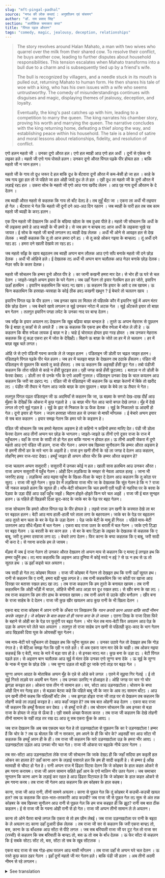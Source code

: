 ```yaml
---
slug: "mft-pingal-padhal"
source: "मगध की लोक कथाएं : अनुशाीलन एवं संचयन"
author: "डॉ. राम प्रसाद सिंह"
section: "अलौकिक चमत्‍कार कथा"
title: "पिंगल पढ़ल औरतन"
tags: "comedy, magic, jealousy, deception, relationships"
---
```

<blockquote>
The story revolves around Halan Mahato, a man with two wives who quarrel over the milk from their shared cow. To resolve their conflict, he buys another cow, leading to further disputes about household responsibilities. This tension escalates when Mahato transforms into a bull due to a charm and is subsequently tied up by a friend's wife. 

The bull is recognized by villagers, and a needle stuck in its mouth is pulled out, returning Mahato to human form. He then shares his tale of woe with a king, who has his own issues with a wife who seems untrustworthy. The comedy of misunderstandings continues with disguises and magic, displaying themes of jealousy, deception, and loyalty. 

Eventually, the king's past catches up with him, leading to a competition to marry the queen. The king narrates his chamber story, proving his worth and marrying the queen. The narrative concludes with the king returning home, defeating a thief along the way, and establishing peace within his household. The tale is a blend of satire and moral lessons about relationships, fidelity, and resolution of conflict.
</blockquote>

एगो हलन महतो जी । उनका दूगो औरत हल। एगो हल ब्याही आउ एगो हल अर्धी । दूनों से एकेक गो लइका हले। महतो जी एगो गाय पोसले हलन। उनकर दूनो औरत पिंगल पढ़के पीर होयल हल । बाकि महतो जी न जान हलन। 

महतो जी के गाय तो दूध जरूर दे हल बाकि दूध के बँटवारा दूनों औरत में कम-बेसी हो जा हल । काहे के जब गाय दूहा हल तो जे पहिले जा हल ओही जादे दूध ले ले हल । एही दूध ला महतो जी के दूनों औरत में लड़ाई रहऽ हल । उकरा सोच के महतो जी एगो आउ गाय खरीद लेलन । आउ एह गाय दूनों औरतन के दे देलन । 

तब ब्याही औरत महतो से कहलक कि गाय तो बाँट देलऽ हे। तब तुहूँ बँटा जा । एकरा ला अर्धी भी तइयार हो गेल । बँटवारा भे गेल कि महतो जी दूनों दने अठ-अठ दिन रहतन । जब ब्याही के पारी हल तब सब काम महतो जी ब्याही के करऽ हलन। 

एक दिन महतो जी देखलन कि अर्धी के बछिया खोला के सब दुधवा पीले हे। महतो जी सोचलन कि अर्धी के भी लइकवा हमरे हे आउ ब्याही के भी हमरे हे। से जब हम न बान्हब तऽ आज अर्धी के लइकवा भूखे रह जायत। ई सोच के महतो जी बान्हें लगलन तऽ ब्याही देख लेलक । अर्धी भी ओने से आवइत हल से देख लेलक । ब्याही कहलक कि तू तो आज हमरा दने हऽ । से तू काहे ओकर गइया के बान्हलऽ । तूं अर्धी दने रहऽ हऽ । हमरा दने खाली देखावे ला रहऽ हऽ। 

जब महतो साँझ के खाय बइठलन तब ब्याही अप्पन बान लौलक आउ एगो साँप बनाके महतो जी दने छोड़ देलक । अर्धी भी ओहिजे हले। ई देखलक तऽ अर्धी भी अप्पन बान चलौलक आउ नेउर बनाके छोड़ देलक। नेउर साँप के कतर देलक। 

महतो जी सोचलन कि हम्मर दूनो औरत पीर हे । का जानी कखनी हमरा मार देत। से भोर ही ऊ घरे से चल देलन । जाइते-जाइते अप्पन इयार के घरे गेलन। जब उहाँ गेलन तो इयार गेलथिन हल हर जोते, इयारिन ऊहाँ हलथिन । इयारिन कहलथिन कि चलऽ नऽ खाय। ऊ कहलन कि इयार के आवे द तब खायम। ऊ फिन कहलथिन कि हरवाहा-चरवाहा के कोई ठीक हवऽ कखनी खथुन ? ई बेचारे तो चललन खाय । 

इयारिन पिंगल पढ़ के पीर हलन। जब इनका खाय ला मिलल तो पहिलके कौर में इयारिन सूई में अपन मंतर देके छोड़ देलन । जब बेचारे खाये लगलन त‍ सूई उनकर नरेटा में अटक गेल । सूई अँटकते इयार तो बाछा बन गेलन । तलगुत इयारिन पगहा लपेट के उनका नाद पर बान्ह देलन। 

जब साँझ के इयार अयलन तऽ देखलन कि खूब बढ़िया बाछा बान्हल हे । तुरते ऊ अप्पन मेहरारू से पूछलन कि ई बाछा तू काहाँ से ले अयले हैं । तब ऊ कहलक कि एकरा हम बीस रुपेआ में मोल ले ली हे । ऊ कहलन कि बीस रुपेआ लायक ई बाछा न हे। चाहे ई चोरावल होयत इया गरह होवत । तब उनकर मेहरारू कहलक कि तूं कल्ह एकरा हर में जोत के देखिहँऽ। बिहाने ऊ बाछा के जोते ला हर में ले चललन । हर में बाछा खूब चले लगल। 

ओहि जे से एगो पंडिजी गवना कराके ले ले जाइत हलन । पंडिताइन जी डोली पर चढ़ल जाइत हलन। पंडिताइने पिंगल पढ़के पीर भेल हलन। जब हर में चलइत बाछा के देखलन तब ठठाके हँसलन। पंडित जी पंडिताइन से पूछलन किं बतावे तू काहे हँसलऽ । तब ऊ कहलन कि अइसही हँसी छूट गेल। तबो पंडीजी कहलन कि तोरा पहिले से काहे न हँसी छूटइत हल। एही जगह काहे हँसी छूटलवऽ । बताऽव न तो डोली के फेरवा देबवऽ । डोली तर से उनके गाँव के एगो अदमी गुजरल। पंडिताइन उनका देख के चाल कयलन आउ कहलन कि जरी सा ठहरऽ नऽ । पंडित जी से पंडिताइन जी कहलन कि ऊ बाछा केतनों में बिके तो खरीद लऽ । पंडीत जी तैयार भे गेलन आउ जाके बाछा के दाम पूछलन। बाछा के बेचे ला ऊ तैयार भे गेल। 

तलगुत पिंगल पढ़ल पंडिताइन जी ऊ अदमियाँ से कहलन कि जा, ऊ बछवा के सगरो देख-दाख दीहँ आउ मुँहवा के देखिहँ कि ओकरा में कुछ गड़लो हे । ऊ बाछा भीर गेल आउ चारो बगल देखे लगल। मुँह में देखे लगल तो एगो सूई गड़ल हे । सूई के झट से निकाल के ऊ फेंक देलक । सूई के निकालते ऊ आदमी हो गेल। दूनो इयार हो गेलन । जउन हरवाहा जोतत हल से उनका से माफी माँगलक । ई बेचारे अप्पन इयार से सब बात कहलन । इयार समझ गेलन कि हमर घरे के कइसन हे। 

पंडित जी सोचलन कि जब हमरो मेहरारू अइसन हे तो कहिनो न कहिनो हमरा मारिए देत। पंडी जी डोला फेरवा देलन आउ तीनों अप्पन घर छोड़ के भागलन। जाइते-जाइते ऊ तीनों एगो दूसर राजा के राज में पहुँचलन। वहाँ के राजा के सादी तो हो गेल हल बाकि गवना न होयल हल। ऊ तीनो अदमी जेकरा में दूगो महतो आउ एगो पंडित जी हलन, राजा भीर गेलन। अप्पन सब खिस्सा सुनौवलन कि हम्मर औरत अइसन हे से हमनी तीनों डर के मारे भाग के अइली हे। राजा इन खनी तीनों के रहे ला जगह दे देलन आउ कहलन, तोहनिए हमर राज-पाट देखऽ। हमहूँ जाइत ही अप्पन औरत भीर कि हम्मर औरत कइसन हे? 

राजा चललन अप्पन ससुरारी। ससुरारी में उनका कोई न हल। खाली सास हलथिन आउ उनकर औरत। राजा अप्पन ससुरारी में पहुँच गेलन। ओही दिन लड़किया के ममहर से नेवता आयल हलइ । जाना भी जरुरिए हलइ । लड़किया आउ मइया पहुँना के खिआ-पिआ के चद्दर दे देलन आउ कहलन कि तू कोठा पर सूतऽ । राजा जी सूते गेलन। कुछ देर में लड़किया राजा भीर जा के देखलक कि सूंत गेलन हे कि न ? राजा जी नकल कछले हलन कि सूतल ही। माँय-बेटी सोचलन कि चल हमनी एती घड़ी से नहरिया पर के बरवा के पेड़वा के उड़ा दीहें आउ उहाँ पहुँच जइहें। बिहान होइते-होइते फिन घरे चल अइहें । राजा जी ई बात सुनइत हलन। ऊ पहिले ही खिड़की दिआ कूद-काद के जाके बर के पेड़ पर बइठ गेलन। 

राजा सोचलन कि हमरो औरत पिंगल पढ़ के पीर होयल हे । तइयो राजा उन खनी के करमात देखे ला बर पर बइठल हलन। बेटी आउ माय हाली-हाली घरे ताला लगा के बहरयलन। जाके बर के पेड़ पर बइठलन आउ तुरते बान चला के बर के पेड़ के उड़ा देलन । पेड़ जाके बेटी के मामू ही गिरल । पहिले माय-बेटी उतरलन आउ सीधे मँड़वा में चल गेलन । एकरा बाद राजा उतर के बराती में चल गेलन । जाके एगो टिल्हा पर बइठ गेलन । ऊ बराती के बर कान हल । से बर के बाप टिल्हा के लइका के देखलक से कहलक कि ए बाबू, जरी तू हम्मर दरवाजा लगा दऽ । बेचारे लगा देलन। फिर काना के बप्पा कहलक कि ए बाबू, जरी सादी भी करा दे। से गवना कराके हम ले जायम। 

मँड़वा में जब ई राजा गेलन तो उनकर औरत देखलन तो अप्पन माय से कहलन कि ए मायए ई लगइत हथ कि हम्मर पहुँने हथ। तऽ माय कहलथि कि अइसन आउ दुनिया में कोई मरदे न हई ? से ऊ न हथ से ऊ तो सूतल हथ । ऊ इहाँ कइसे चल अयतन। 

जब सादी हो गेल तऽ कोहबर मिलल । राजा जी कोहबर में गेलन तो देखइत हथ कि रानी उहाँ सूतल हथ। रानी से कहलन कि ए रानी, हमरा बड़ी भूख लगल हे। तब रानी कहकथिन कि जा कोठी पर खाजा आउ दिरखा पर बतासा रखल हवऽ खा लऽ । तब राजा कहलन कि हम तुरते के बनावल खायम। तब रानी कहलथिन कि ओही भाँड़ी में चाउर, ओहिजे चीनी आउ आड़ा पर दूध रखल हवऽ। से खीर बना के खा लऽ । तब राजा कहलन कि हम तोर हाथ के बनावल खायम। तब रानी अपने से उठके खीर बनौलन । खीर बना के राजा साहेब के दे देलन। राजा जी कुछ खीर खयलन आउ कुछ रानी के भी खिला देलन । 

एकरा बाद राजा कोहबर में अपन रानी के अँचरा पर लिखलन कि *गवन करावे कान आवत बाकि सादी नीमन करके जाइत हे। जे कोहबर के बात कहत वो ही गवना करा के ले जायत* । एतना लिख के राजा दिसा फिरे के बहाने से ओही बर के पेड़ पर फुतुंगी पर बइठ गेलन । भोर भेल तब माय-बेटी फिर अयलन आउ पेड़ के उड़ा के अप्पन घरे लेले चल अयलन । तलगुत तो राजा साहेब उन खनी से पहिलही कूद-काद के भाग गेलन आउ खिड़की दिया घुस के ओयसहीं सूत गेलन। 

जब माय-बेटी घरे पहुँचलन तो देखइत हथ कि पहुँना सूतल हथ । उनका उठावे गेल तो देखइत हथ कि गोड़ रंगल हे। से बेटिआ समझ गेल कि एही न राते हले। से अब एकरा जान मार देबे के चाही। तब ओकर मइया कहकई कि ए बेटी, मरद के मारे में बड़ा पाप हो हे। से इनका मारऽ मत। कुछ बना के उड़ा दऽ । बेटी पिंगल पढ़ले हल। से अइसन बान चलौलक आउ सूई में मंतर देके उनका एगो सुग्गा बना देके । ऊ सूई के सुग्गा के नाक में घुसा के छोड़ देके । जब सुग्गा उड़ल तो बड़ी दूर जाके एगो ताड़ पर बइठ गेल । 

सुग्गा अप्पन आदत के मोताबिक अप्पन मुँह के एन्ने से ओन्ने करे लगल । एतने में सूइया गिर गेलई । ई तो सूई गिरते ताड़वे पर अदमी बन गेलन । तब उनका उतरिए न होआइत हे। ओहि जगह पर चार गो चोर झगड़ा करइत हल। ओकरा पास तीन गो सामान हल। सर, सोटा आउ उड़नखटोला। चोरवन के बप्पा ओही दिन मर गेलइ हल। से बड़का बेटवा कहे कि पहिले बाबू जी के जार के आव तऽ सामान बाँटऽ । आउ उन खनी तीनो कहथ कि पहिलहीं बाँट लेम । जब झगड़ा होइत राजा जी ताड़ पर से देखलन तब कहलन कि तोहनी काहे ला लड़ाई करइत हे। आउ कहाँ जाइत हे? तब सब बात ओहनी कह देलन । एकरा बाद राजा जी कहलन कि हमहूँ फैसला कर देबउ । से हमहूँ राजे ही। तब चोरवन सोचलन कि अब इनका से बड़ा राजा के होयत जे ताड़ से ऊँचा है। एही सबसे अच्छा फैसला करत । तब राजा जी कहलन कि देखे तोहनी तीनों सामान के यहीं ताड़ तर रख दऽ आउ तू सब एकरा फूँक के आवऽ । 

जब राज देखलन कि अब सब एकदम चल गेल हे तो उड़नखटोला से पूछलन कि का रे उड़नखटोला ! हम्मर हैं कि चोर के ? तब ऊ बोलल कि जी न सरकार, हम अपने के ही कि चोर के? अइसहीं सर आउ सोंटा भी कहलक कि हमहूँ अपन ही के ही। तब राजा जी कहलन कि यारे उड़नखटोला उड़ के हमरा भीर आवऽ । उड़नखटोला उड़ल आउ उनका भीर चल गेल। राजा जी ओकरा पर बइठके नीचे उतर गेलन । 

तब सर-सोंटा आउ उड़नखटोला लेके राजा जी सोचलन कि जाके देखऽ ही कि जहाँ सदिया हम कइली हल ओकर का हालत हे? उहाँ काना आन के लड़ाई पसारले हल कि हम ही सादी कइली हे। से हम्मर ई आँख मतवाही से चौपट हो गेल हे। रानी अप्पन राज में ढिंढरा पिटवा देलन कि जे कोहबर के हाल कहत ओकरे से हम गवना करायम। राजा जी अपन सामान सहिते इहाँ आन के एगो मालिन भीर उतर गेलन। जब समाचार सुनलन कि काना आन के लड़ाई कर रहल हे आउ ढिंढरा पिटायल हे कि जे कोहबर के हाल कहत ओकरे से हम गवना करब। तब राजा जी गेलन आउ कहलन कि हम कोहबर के हाल कहब। 

काना, राजा जी आउ रानी, तीनों सामने अयलन। काना से पूछल गेल कि तूं कोहबर में कउची-कउची खयल हल? तब ऊ कहलक कि दाल-भात-तरकारी! आउ कउची? जब राजा जी से पूछल गेल तऽ सुरू से अंत तक कोहबर के सब खिस्सा सुनौलन आउ रानी से पूछल गेल कि हम सच कहइत ही कि झूठ? रानी सब बात ठीक कहलन। ई से राजा जी के गवना ओही रानी से हो गेल। राजा जी अप्पन तीनों सामान ले ले अयलन। 

काना तो ओने पैतरा बान्हे लगल कि एकरा से तो हम छीन लेबई। जब राजा उड़नखटोला पर रानी के बइठा के ले अयलन तऽ काना उहाँ दुआरी छेंक लेलक । तब राजा जी सर से कहलन कि जरी एकरा बान्हऽ तो, बस, काना के ऊ बाँधलक आउ सोंटा से पीटे लगल । जब सब बरियाती राजा जी पर टूट गेल तो राजा सर (रस्सी) से कहलन कि सब बरियाती के बान्हऽ तो, बस ऊ तो सब के बाँध देलक । ऊ फेर सोंटा से कहलन कि ई सबके सोटऽ सोंट तो, बस, सोंटा तो सब के खूब सोंटलक । 

एकरा बाद राजा से सब गोड़-हाथ परलन आउ माफी माँगलन । तब राजा उहाँ से अप्पन घरे चल देलन । ऊ रस्ते कुछ काल ठहर गेलन । इहाँ दूनों महतो जी मर गेलन हले। बाकि पंडी जी हलन । अब तीनों अदमी नीमन से रहे लगलन। 

<details>
<summary>See translation</summary>

Once upon a time, there was a man named Halan Mahato. He had two wives—one was married to him, and the other was a concubine. Each of them had one child. Mahato kept a cow, and both of his wives fought over the distribution of the milk. Whenever the cow was milked, the first one who came would take more milk. This led to frequent arguments between Mahato's wives. Thinking about this, Mahato decided to buy another cow and gave it to both of his wives.

Then, the married wife told Mahato, "You have divided the cow, so you should also share the burden." The concubine too became ready for this. Once the division was made, Mahato went to both wives for eight days each. When it was the turn of the married wife, Mahato did all the household chores for her.

One day, Mahato saw that the concubine’s calf was sucking from all the other cows. He thought that the calf belonged to both of his wives; if he did not tie it up, today the concubine’s calf would go hungry. So he started tying it up, but the married wife saw him doing this. The concubine was coming from the other side and saw it too. The married wife said, "You are with me today, so why are you tying my cow? You belong to the concubine. You are only here to show off."

When Mahato sat down to eat in the evening, the married wife made a braid and tied it as a snake and let it go towards Mahato. The concubine was also there. Seeing this, the concubine took her braid, made a noose, and cast it as a snake. The noose bit the snake.

Mahato thought that both of his wives were acting strangely. "Who knows when they might kill me," he thought. So, he left home early in the morning. While on his way, he went to his friend’s house. When he arrived there, he found his friend with some women. The women insisted, "Come, let's eat." But he replied, “I will eat only when my friend arrives.” Then he said again, “A herdsman has his own schedule; who knows when he will come?”

The friend’s wife was reading a script. When they got something to eat, she offered the first morsel to the guest, saying she had put her charm on it. When the poor man began to eat, the charm got stuck in his throat. As the charm stuck, he turned into a bull. 

Meanwhile, the friend's wife wrapped him up and tied him with the cord of her cloth. 

When in the evening, the friend’s wife came home, she saw that the bull was tied well. Immediately, she asked her husband where this bull had come from. He replied that he had brought it for twenty rupees. She said that twenty rupees is not worth this bull; perhaps it was either stolen or taken by force. Then, her husband said, "You go and see if it can be yoked today." In the morning, he took the bull to the field, where it worked well.

Meanwhile, a priest was taking the bride away. The priest’s wife was climbing onto a palanquin. Since the priest had read a script, he was also worried. When he saw the bull working in the field, he laughed heartily. The priest asked his wife what had made her laugh. She replied that she didn’t know why she laughed. The priest insisted, "Why did you laugh now? You never laughed before. Why laugh here? Tell me, or I'll make you dance along with the palanquin."

Just then, a man from their village passed by. Seeing him, the priestess called out, "Hold on a moment!" The priestess then asked him how much the bull was worth, and he agreed to sell it. 

So, the priestess, reading a script, urged the man to see the bull properly, checking if there was anything wrong with it. The bull came close and began inspecting. Upon looking closely, they found a needle stuck in its mouth. Quickly, they pulled it out and threw it away. As soon as the needle was extracted, the bull turned back into a man. Both of them became friends again. The herdsman who had yoked it asked for forgiveness. The poor man shared everything with his friend, who understood the situation well.

The priest thought, if my wife is like this, then surely one day she will kill me too. So, the priest turned and ran away with his wife, leaving everything behind. As they were going, the three of them reached the kingdom of another king. The king was married, but he had not yet taken his bride home. The three men, two Mahatos and a priest, arrived in front of the king. They narrated their whole tale, saying that their wives were frightening, which led them to flee. The king granted them shelter and said, “You all can observe my kingdom. I will also go to see my wife; let's see what my wife is like."

The king went to his in-laws’ house, where there was no one but his mother-in-law and his wife. The day he arrived, there was an invitation for a feast for the daughters. It was essential for them to attend. The daughters and mothers reached, served food, and told the king to rest in a room. The king slept. After a while, the daughters checked to see if he was sleeping or not. The king was pretending to sleep. The mother and daughter decided to climb up a tree and disappear from there, planning to return home early in the morning. The king was listening to all of this. He jumped out of the window and climbed onto the tree.

The king thought that his wife had also become frightened after reading a script. Nevertheless, he remained on the tree to observe their actions. The daughters and mothers locked the house and went to hide behind a nearby tree, after which they cast off their clothes. The tree fell right onto the daughter’s uncle. The mother and daughter descended and immediately went to the shrine. After that, the king climbed down and went to the gathering with everyone. He sat on a mound. The gathering was all ears. Then the father of the bride called out to the boy on the mound, "Please, dear boy, would you mind closing the door for me?” The poor boy submitted to the request. Then the father of the bride said, "Would you also arrange the wedding for us? We will take her home after the ceremony."

When the king arrived at the gathering, his wife noticed him and said to her mother, “Mother, it seems like our husband came here.” The mother replied, “Is there any such man in the world?” He was indeed sleeping. How could he come here?

Once the wedding took place, they got locked in. When the king entered the chamber, he saw the queen sleeping there. He told her, "Oh queen, I am very hungry." The queen replied, "Go to the kitchen and get the food; there are sweets and such laid out for you. Eat!" Then the king insisted he wanted the food cooked right away. The queen said, "There is rice in that pot, sugar here, and milk on the side. Make kheer (rice pudding) and eat." The king said, "I want to eat something made by your hands." The queen then got up and cooked the kheer for him. She served the kheer to the king, who ate some and also fed some to the queen.

After this, the king wrote on the queen’s veil that "The groom is coming to hold a wedding but is going home after performing a good marriage. The one who speaks of the chamber will be the one to marry." After writing this, the king turned in another direction and sat down on the tree. When morning came, the mother and daughters returned, took the tree and went home. Meanwhile, the king had already jumped down and entered the window, sleeping unabated.

When the mother and daughter reached home, they saw that the guest was sleeping. When they went to wake him up, they noticed that his feet were swollen. The daughter understood that this was indeed the same guest. She thought now they should kill him. Then her mother advised, “Daughter, it is a great sin to kill a man. Don’t kill him; instead, give him something to eat.” The daughter, who was skilled in magic, cast a spell, turned him into a parrot, and inserted the magic needle into its beak. Once the parrot flew away, it perched on a distant palm tree.

The parrot, as per its nature, began flapping its beak back and forth. At that moment, the needle fell off. Once the needle fell, the parrot turned back into a man. He couldn’t come down immediately. There were four thieves there quarreling among themselves. They had three items with them: a cap, a stick, and a flying chariot. The thieves' father had died that day, and the eldest son suggested they should wait for their father’s arrival before dividing their possessions. The other three were arguing that they would divide it as they wished. When the king observed from the tree as they fought, he spoke to them, “Why are you fighting? Where are you going?” They told him everything.

After hearing this, the king said, “I will also resolve this matter as I am a king.” The thieves laughed at the thought of how they would have to follow the orders of someone just because he was higher up in the tree. The king then suggested, “You all should keep your belongings right here and go away for now.”

When the king saw that they had all gone, he asked the flying chariot, "Tell me, are you mine or a thief?" The chariot replied, "No, sir. I belong to myself, not to any thief." In a similar way, the cap and stick argued that they were theirs as well. 

The king then told them, "Hey, flying chariot, come and bring me with you." The chariot flew and came to him. The king sat on it and came down.

Then, the king took the stick and the cap, thinking to himself that he would go and see the condition of the place where he used to reside. Meanwhile, there was talk of a quarrel at home, stating that he had married. Hence, his eyes had become distorted due to jealousy. The queen announced in her kingdom that whoever speaks of the situation in the chamber would be the one to marry her. The king, bringing his belongings, went to the marketplace.

When the news spread about the quarrel about the marriage and the proclamation announcing that the one who could speak about the chamber would be selected for marriage, the king declared, "I will speak about the happenings in the chamber." 

The thief, along with the king and the queen, arrived. They asked the thief what he had eaten in the chamber. He replied, "Rice, lentils, vegetables!" The question was directed to the king, who narrated the entire story from beginning to end about what had transpired in the chamber. When they interrogated the queen if the king spoke the truth or lied, she confirmed everything he said was true. This led to the king marrying that very queen. Taking all his belongings, the king returned. 

The thief was there, scheming that he would steal from the king. As the king took the queen on the flying chariot, the thief blocked the entrance. The king commanded to bind him. The thief was tied up, and then everybody began to strike him. 

Once everything was settled, the king released the thief and allowed him to leave. Afterward, the king returned home with all of his belongings, settling peacefully with everyone.
</details>